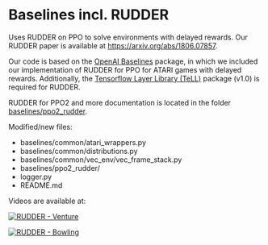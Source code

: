 # Baselines incl. RUDDER

Uses RUDDER on PPO to solve environments with delayed rewards. Our RUDDER paper is available at https://arxiv.org/abs/1806.07857. 

Our code is based on the [OpenAI Baselines](https://github.com/openai/baselines) package, in which we included our implementation of RUDDER for PPO for ATARI games with delayed rewards.
Additionally, the [Tensorflow Layer Library (TeLL)](https://github.com/bioinf-jku/tensorflow-layer-library) package (v1.0) is required for RUDDER.

RUDDER for PPO2 and more documentation is located in the folder [baselines/ppo2_rudder](baselines/ppo2_rudder).

Modified/new files:
- baselines/common/atari_wrappers.py
- baselines/common/distributions.py
- baselines/common/vec_env/vec_frame_stack.py
- baselines/ppo2_rudder/
- logger.py
- README.md

Videos are available at:

[![RUDDER - Venture](https://img.youtube.com/vi/CAcDkQsxjgA/0.jpg)](https://www.youtube.com/watch?v=CAcDkQsxjgA&index=2&list=PLDfrC-Vpg-CzVTqSjxVeLQZy3f7iv9vyY "RUDDER - Venture")

[![RUDDER - Bowling](https://img.youtube.com/vi/-NZsBnGjm9E/0.jpg)](https://www.youtube.com/watch?v=-NZsBnGjm9E&list=PLDfrC-Vpg-CzVTqSjxVeLQZy3f7iv9vyY "RUDDER - Bowling")
